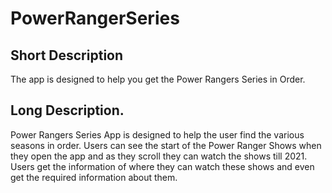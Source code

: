 # PowerRangerSeries

## Short Description
The app is designed to help you get the Power Rangers Series in Order.

## Long Description.
Power Rangers Series App is designed to help the user find the various seasons in order. Users can see the start of the Power Ranger Shows when they open the app and as they scroll they can watch the shows till 2021. Users get the information of where they can watch these shows and even get the required information about them.
